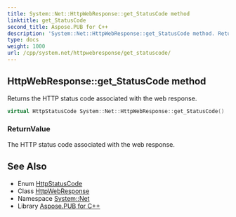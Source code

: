 ```yaml
---
title: System::Net::HttpWebResponse::get_StatusCode method
linktitle: get_StatusCode
second_title: Aspose.PUB for C++
description: 'System::Net::HttpWebResponse::get_StatusCode method. Returns the HTTP status code associated with the web response in C++.'
type: docs
weight: 1000
url: /cpp/system.net/httpwebresponse/get_statuscode/
---
```

## HttpWebResponse::get_StatusCode method


Returns the HTTP status code associated with the web response.

```cpp
virtual HttpStatusCode System::Net::HttpWebResponse::get_StatusCode()
```


### ReturnValue

The HTTP status code associated with the web response.

## See Also

* Enum [HttpStatusCode](../../httpstatuscode/)
* Class [HttpWebResponse](../)
* Namespace [System::Net](../../)
* Library [Aspose.PUB for C++](../../../)
